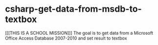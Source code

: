 # csharp-get-data-from-msdb-to-textbox
[[[THIS IS A SCHOOL MISSION]]] The goal is to get data from a Microsoft Office Access Database 2007-2010 and set result to textbox

